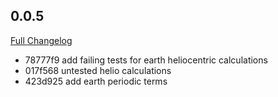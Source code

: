 ## 0.0.5
[Full Changelog](https://github.com/liamdawson/meealgi/compare/v0.0.4...0.0.5)

* 78777f9 add failing tests for earth heliocentric calculations
* 017f568 untested helio calculations
* 423d925 add earth periodic terms

